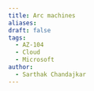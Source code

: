 ```yaml
---
title: Arc machines
aliases: 
draft: false
tags:
  - AZ-104
  - Cloud
  - Microsoft
author:
  - Sarthak Chandajkar
---
```

 

